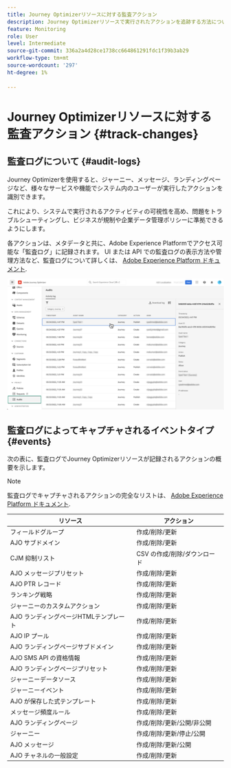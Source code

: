 ```yaml
---
title: Journey Optimizerリソースに対する監査アクション
description: Journey Optimizerリソースで実行されたアクションを追跡する方法について説明します。
feature: Monitoring
role: User
level: Intermediate
source-git-commit: 336a2a4d28ce1738cc664861291fdc1f39b3ab29
workflow-type: tm+mt
source-wordcount: '297'
ht-degree: 1%

---
```


# Journey Optimizerリソースに対する監査アクション {#track-changes}

## 監査ログについて {#audit-logs}

Journey Optimizerを使用すると、ジャーニー、メッセージ、ランディングページなど、様々なサービスや機能でシステム内のユーザーが実行したアクションを識別できます。

これにより、システムで実行されるアクティビティの可視性を高め、問題をトラブルシューティングし、ビジネスが規制や企業データ管理ポリシーに準拠できるようにします。

各アクションは、メタデータと共に、Adobe Experience Platformでアクセス可能な「監査ログ」に記録されます。 UI または API での監査ログの表示方法や管理方法など、監査ログについて詳しくは、 [Adobe Experience Platform ドキュメント](https://experienceleague.adobe.com/docs/experience-platform/landing/governance-privacy-security/audit-logs/overview.html).

![](assets/audit-logs.png)

## 監査ログによってキャプチャされるイベントタイプ {#events}

次の表に、監査ログでJourney Optimizerリソースが記録されるアクションの概要を示します。

>[!NOTE]
>
>監査ログでキャプチャされるアクションの完全なリストは、 [Adobe Experience Platform ドキュメント](https://experienceleague.adobe.com/docs/experience-platform/landing/governance-privacy-security/audit-logs/overview.html#category).

| リソース | アクション |
|-----------|------------------|
| フィールドグループ | 作成/削除/更新 |
| AJO サブドメイン | 作成/削除/更新 |
| CJM 抑制リスト | CSV の作成/削除/ダウンロード |
| AJO メッセージプリセット | 作成/削除/更新 |
| AJO PTR レコード | 作成/削除/更新 |
| ランキング戦略 | 作成/削除/更新 |
| ジャーニーのカスタムアクション | 作成/削除/更新 |
| AJO ランディングページHTMLテンプレート | 作成/削除/更新 |
| AJO IP プール | 作成/削除/更新 |
| AJO ランディングページサブドメイン | 作成/削除/更新 |
| AJO SMS API の資格情報 | 作成/削除/更新 |
| AJO ランディングページプリセット | 作成/削除/更新 |
| ジャーニーデータソース | 作成/削除/更新 |
| ジャーニーイベント | 作成/削除/更新 |
| AJO が保存した式テンプレート | 作成/削除/更新 |
| メッセージ頻度ルール | 作成/削除/更新 |
| AJO ランディングページ | 作成/削除/更新/公開/非公開 |
| ジャーニー | 作成/削除/更新/停止/公開 |
| AJO メッセージ | 作成/削除/更新/公開 |
| AJO チャネルの一般設定 | 作成/削除/更新 |
